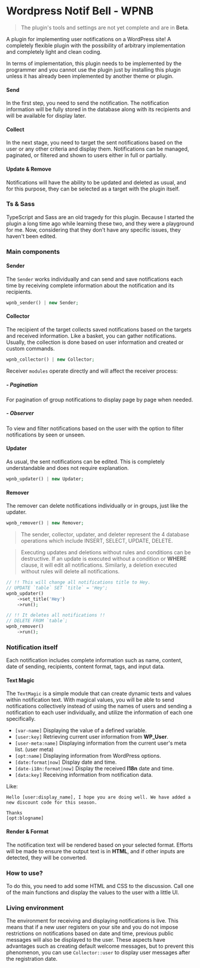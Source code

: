 # Wordpress Notif Bell - **WPNB**

> The plugin's tools and settings are not yet complete and are in **Beta**.

A plugin for implementing user notifications on a WordPress site! A completely flexible plugin with the possibility of arbitrary implementation and completely light and clean coding.

In terms of implementation, this plugin needs to be implemented by the programmer and you cannot use the plugin just by installing this plugin unless it has already been implemented by another theme or plugin.

#### Send

In the first step, you need to send the notification. The notification information will be fully stored in the database along with its recipients and will be available for display later.

#### Collect

In the next stage, you need to target the sent notifications based on the user or any other criteria and display them. Notifications can be managed, paginated, or filtered and shown to users either in full or partially.

#### Update & Remove

Notifications will have the ability to be updated and deleted as usual, and for this purpose, they can be selected as a target with the plugin itself.


### Ts & Sass

TypeScript and Sass are an old tragedy for this plugin. Because I started the plugin a long time ago while learning these two, and they were a playground for me. Now, considering that they don't have any specific issues, they haven't been edited.

### Main components

#### Sender

The `Sender` works individually and can send and save notifications each time by receiving complete information about the notification and its recipients.

```php
wpnb_sender() | new Sender;
```

#### Collector

The recipient of the target collects saved notifications based on the targets and received information. Like a basket, you can gather notifications. Usually, the collection is done based on user information and created or custom commands.

```php
wpnb_collector() | new Collector;
```

Receiver `modules` operate directly and will affect the receiver process:

##### - Pagination

For pagination of group notifications to display page by page when needed.

##### - Observer

To view and filter notifications based on the user with the option to filter notifications by seen or unseen.

#### Updater

As usual, the sent notifications can be edited. This is completely understandable and does not require explanation.

```php
wpnb_updater() | new Updater;
```

#### Remover

The remover can delete notifications individually or in groups, just like the updater.

```php
wpnb_remover() | new Remover;
```

> The sender, collector, updater, and deleter represent the 4 database operations which include INSERT, SELECT, UPDATE, DELETE.

> Executing updates and deletions without rules and conditions can be destructive. If an update is executed without a condition or **WHERE** clause, it will edit all notifications. Similarly, a deletion executed without rules will delete all notifications.

```php
// !! This will change all notifications title to Hey.
// UPDATE `table` SET `title` = 'Hey';
wpnb_updater()
    ->set_title('Hey')
    ->run();

// !! It deletes all notifications !!
// DELETE FROM `table`;
wpnb_remover()
    ->run();
```

### Notification itself

Each notification includes complete information such as name, content, date of sending, recipients, content format, tags, and input data.

#### Text Magic

The `TextMagic` is a simple module that can create dynamic texts and values within notification text. With magical values, you will be able to send notifications collectively instead of using the names of users and sending a notification to each user individually, and utilize the information of each one specifically.

- `[var-name]` Displaying the value of a defined variable.
- `[user:key]` Retrieving current user information from **WP_User**.
- `[user-meta:name]` Displaying information from the current user's meta list. (user meta)
- `[opt:name]` Displaying information from WordPress options.
- `[date:format|now]` Display date and time.
- `[date-i18n:format|now]` Display the received **I18n** date and time.
- `[data:key]` Receiving information from notification data.

Like:
```
Hello [user:display_name], I hope you are doing well. We have added a new discount code for this season.

Thanks
[opt:blogname]
```

#### Render & Format

The notification text will be rendered based on your selected format. Efforts will be made to ensure the output text is in **HTML**, and if other inputs are detected, they will be converted.

### How to use?

To do this, you need to add some HTML and CSS to the discussion.
Call one of the main functions and display the values to the user with a little UI.

### Living environment

The environment for receiving and displaying notifications is live. This means that if a new user registers on your site and you do not impose restrictions on notifications based on date and time, previous public messages will also be displayed to the user. These aspects have advantages such as creating default welcome messages, but to prevent this phenomenon, you can use `Collector::user` to display user messages after the registration date.


